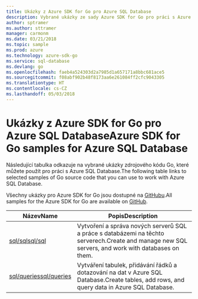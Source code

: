 ```yaml
---
title: Ukázky z Azure SDK for Go pro Azure SQL Database
description: Vybrané ukázky ze sady Azure SDK for Go pro práci s Azure SQL Database
author: sptramer
ms.author: sttramer
manager: carmonm
ms.date: 03/21/2018
ms.topic: sample
ms.prod: azure
ms.technology: azure-sdk-go
ms.service: sql-database
ms.devlang: go
ms.openlocfilehash: faeb4a524303d2a7985d1a657171a8bbc681ace5
ms.sourcegitcommit: f08abf902b48f8173aa6e261084ff2cfc9043305
ms.translationtype: HT
ms.contentlocale: cs-CZ
ms.lasthandoff: 05/03/2018
---
```

# <a name="azure-sdk-for-go-samples-for-azure-sql-database"></a><span data-ttu-id="72a75-103">Ukázky z Azure SDK for Go pro Azure SQL Database</span><span class="sxs-lookup"><span data-stu-id="72a75-103">Azure SDK for Go samples for Azure SQL Database</span></span>

<span data-ttu-id="72a75-104">Následující tabulka odkazuje na vybrané ukázky zdrojového kódu Go, které můžete použít pro práci s Azure SQL Database.</span><span class="sxs-lookup"><span data-stu-id="72a75-104">The following table links to selected samples of Go source code that you can use to work with Azure SQL Database.</span></span>

<span data-ttu-id="72a75-105">Všechny ukázky pro Azure SDK for Go jsou dostupné na [GitHubu](https://github.com/Azure-Samples/azure-sdk-for-go-samples).</span><span class="sxs-lookup"><span data-stu-id="72a75-105">All samples for the Azure SDK for Go are available on [GitHub](https://github.com/Azure-Samples/azure-sdk-for-go-samples).</span></span>

| <span data-ttu-id="72a75-106">Název</span><span class="sxs-lookup"><span data-stu-id="72a75-106">Name</span></span> | <span data-ttu-id="72a75-107">Popis</span><span class="sxs-lookup"><span data-stu-id="72a75-107">Description</span></span> |
|------|-------------|
| [<span data-ttu-id="72a75-108">sql/sql</span><span class="sxs-lookup"><span data-stu-id="72a75-108">sql/sql</span></span>](https://github.com/Azure-Samples/azure-sdk-for-go-samples/blob/master/sql/sql.go) | <span data-ttu-id="72a75-109">Vytvoření a správa nových serverů SQL a práce s databázemi na těchto serverech.</span><span class="sxs-lookup"><span data-stu-id="72a75-109">Create and manage new SQL servers, and work with databases on them.</span></span> |
| [<span data-ttu-id="72a75-110">sql/queries</span><span class="sxs-lookup"><span data-stu-id="72a75-110">sql/queries</span></span>](https://github.com/Azure-Samples/azure-sdk-for-go-samples/blob/master/sql/queries.go) | <span data-ttu-id="72a75-111">Vytváření tabulek, přidávání řádků a dotazování na dat v Azure SQL Database.</span><span class="sxs-lookup"><span data-stu-id="72a75-111">Create tables, add rows, and query data in Azure SQL Database.</span></span> |
